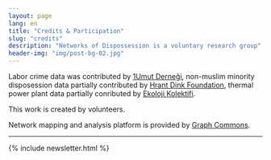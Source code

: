```yaml
---
layout: page
lang: en
title: "Credits & Participation"
slug: "credits"
description: "Networks of Dispossession is a voluntary research group"
header-img: "img/post-bg-02.jpg"
---
```


Labor crime data was contributed by [1Umut Derneği](http://www.birumut.org/), non-muslim minority disposession data partially contributed by [Hrant Dink Foundation](http://www.hrantdink.org/), thermal power plant data partially conributed by [Ekoloji Kolektifi](http://iklimadaleti.org).

This work is created by volunteers.

Network mapping and analysis platform is provided by <a href="http://graphcommons.com" target="_blank">Graph Commons</a>.

<hr>

{% include newsletter.html %}
